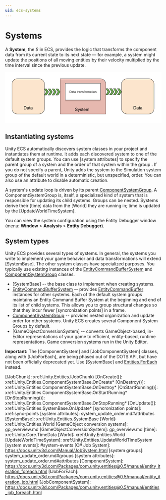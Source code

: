 ```yaml
---
uid: ecs-systems
---
```

# Systems

A **System**, the *S* in ECS,  provides the logic that transforms the component data from its current state to its next state — for example, a system might update the positions of all moving entities by their velocity multiplied by the time interval since the previous update.

![](images/BasicSystem.png)

## Instantiating systems

Unity ECS automatically discovers system classes in your project and instantiates them at runtime. It adds each discovered system to one of the default system groups. You can use [system attributes] to specify the parent group of a system and the order of that system within the group . If you do not specify a parent, Unity adds the system to the Simulation system group of the default world in a deterministic, but unspecified, order. You can also use an attribute to disable automatic creation.

A system's update loop is driven by its parent [ComponentSystemGroup]. A ComponentSystemGroup is, itself, a specialized kind of system that is responsible for updating its child systems. Groups can be nested. Systems derive their [time] data from the [World] they are running in; time is updated by the [UpdateWorldTimeSystem].

You can view the system configuration using the Entity Debugger window (menu: **Window** > **Analysis** > **Entity Debugger**). 

<a name="types"></a>
## System types

Unity ECS provides several types of systems. In general, the systems you write to implement your game behavior and data transformations will extend [SystemBase]. The other system classes have specialized purposes. You typically use existing instances of the [EntityCommandBufferSystem] and [ComponentSystemGroup] classes. 

* [SystemBase] -- the base class to implement when creating systems.
* [EntityCommandBufferSystem] -- provides [EntityCommandBuffer] instances for other systems. Each of the default system groups maintains an Entity Command Buffer System at the beginning and end of its list of child systems. This allows you to group structural changes so that they incur fewer [syncronization points] in a frame.
* [ComponentSystemGroup] -- provides nested organization and update order for other systems. Unity ECS creates several Component System Groups by default.
* [GameObjectConversionSystem] -- converts GameObject-based, in-Editor representations of your game to efficient, entity-based, runtime representations. Game conversion systems run in the Unity Editor.

**Important:** The [ComponentSystem] and [JobComponentSystem] classes, along with [IJobForEach], are being phased out of the DOTS API, but have not been officially deprecated yet. Use [SystemBase] and [Entities.ForEach] instead.


[ComponentSystemGroup]: xref:ecs-system-update-order
[Entities.ForEach]: xref:Unity.Entities.SystemBase.Entities
[Job.WithCode]: xref:Unity.Entities.SystemBase.Job
[EntityCommandBufferSystem]: xref:ecs-entity-command-buffer
[EntityCommandBuffer]: xref:Unity.Entities.EntityCommandBuffer
[IJobChunk]: xref:Unity.Entities.IJobChunk)
[OnCreate()]: xref:Unity.Entities.ComponentSystemBase.OnCreate*
[OnDestroy()]: xref:Unity.Entities.ComponentSystemBase.OnDestroy*
[OnStartRunning()]: xref:Unity.Entities.ComponentSystemBase.OnStartRunning*
[OnStopRunning()]: xref:Unity.Entities.ComponentSystemBase.OnStopRunning*
[OnUpdate()]: xref:Unity.Entities.SystemBase.OnUpdate*
[syncronization points]: xref:sync-points
[system attributes]: system_update_order.md#attributes
[SystemBase]: xref:Unity.Entities.SystemBase
[World]: xref:Unity.Entities.World
[GameObject conversion systems]: gp_overview.md
[GameObjectConversionSystem]: gp_overview.md
[time]: xref:Unity.Core.TimeData
[World]: xref:Unity.Entities.World
[UpdateWorldTimeSystem]: xref:Unity.Entities.UpdateWorldTimeSystem
[system events]: #system-events
[C# Job System]: https://docs.unity3d.com/Manual/JobSystem.html
[system groups]: system_update_order.md#groups
[system attributes]: system_update_order.md#attributes
[ComponentSystem]: https://docs.unity3d.com/Packages/com.unity.entities@0.5/manual/entity_iteration_foreach.html
[IJobForEach]: https://docs.unity3d.com/Packages/com.unity.entities@0.5/manual/entity_iteration_job.html
[JobComponentSystem]: https://docs.unity3d.com/Packages/com.unity.entities@0.5/manual/entities_job_foreach.html

